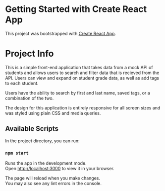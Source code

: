 # Getting Started with Create React App

This project was bootstrapped with [Create React App](https://github.com/facebook/create-react-app).

# Project Info

This is a simple front-end application that takes data from a mock API of students and allows users to search and filter data that is recieved from the API. Users can view and expand on student grade data, as well as add tags to each student.

Users have the ability to search by first and last name, saved tags, or a combination of the two.

The design for this application is entirely responsive for all screen sizes and was styled using plain CSS and media queries.

## Available Scripts

In the project directory, you can run:

### `npm start`

Runs the app in the development mode.\
Open [http://localhost:3000](http://localhost:3000) to view it in your browser.

The page will reload when you make changes.\
You may also see any lint errors in the console.

